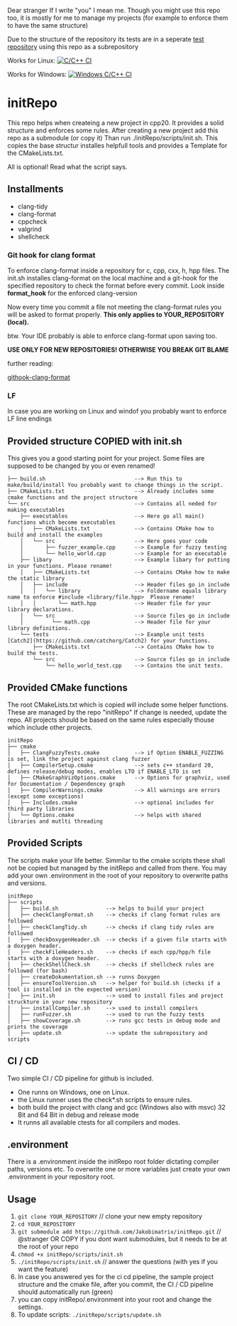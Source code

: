 Dear stranger 
If I write "you" I mean me. Though you might use this repo too, it is mostly for me to manage my projects (for example to enforce them to have the same structure)

Due to the structure of the repository its tests are in a seperate [test repository](https://github.com/Jakobimatrix/initRepoTest) using this repo as a subrepository

Works for Linux:
[![C/C++ CI](https://github.com/Jakobimatrix/initRepoTest/actions/workflows/ubuntu_build_test.yml/badge.svg)](https://github.com/Jakobimatrix/initRepoTest/actions/workflows/ubuntu_build_test.yml)

Works for Windows:
[![Windows C/C++ CI](https://github.com/Jakobimatrix/initRepoTest/actions/workflows/windows_build_test.yml/badge.svg)](https://github.com/Jakobimatrix/initRepoTest/actions/workflows/windows_build_test.yml)

# initRepo 

This repo helps when createing a new project in cpp20. It provides a solid structure and enforces some rules.
After creating a new  project add this repo as a submodule (or copy it)
Than run ./initRepo/scripts/init.sh. This copies the base structur installes helpfull tools and provides a Template for the CMakeLists.txt.

All is optional! Read what the script says.

## Installments
- clang-tidy
- clang-format
- cppcheck
- valgrind
- shellcheck

### Git hook for clang format
To enforce clang-format inside a repository for c, cpp, cxx, h, hpp files.
The init.sh installes clang-format on the local machine and a git-hook for the specified repository to check the format before every commit.
Look inside **format_hook** for the enforced clang-version

Now every time you commit a file not meeting the clang-format rules you will be asked to format properly.
**This only applies to YOUR_REPOSITORY (local).**

btw. Your IDE probably is able to enforce clang-format upon saving too.

**USE ONLY FOR NEW REPOSITORIES! OTHERWISE YOU BREAK GIT BLAME**

further reading:

[githook-clang-format](https://github.com/andrewseidl/githook-clang-format)

### LF
In case you are working on Linux and windof you probably want to enforce LF line endings


## Provided structure COPIED with init.sh
This gives you a good starting point for your project. Some files are supposed to be changed by you or even renamed!

```
├── build.sh                            --> Run this to make/build/install You probably want to change things in the script.  
├── CMakeLists.txt                      --> Already includes some cmake functions and the project structore   
└── src                                 --> Contains all neded for making executables  
    ├── executables                     --> Here go all main() functions which become executables  
    │   ├── CMakeLists.txt              --> Contains CMake how to build and install the examples  
    │   └── src                         --> Here goes your code  
    │       ├── fuzzer_example.cpp      --> Example for fuzzy testing  
    │       └── hello_world.cpp         --> Example for an executable
    ├── libary                          --> Example libary for putting in your functions. Please rename!  
    │   ├── CMakeLists.txt              --> Contains CMake how to make the static library  
    │   ├── include                     --> Header files go in include  
    │   │   └── library                 --> Foldername equals library name to enforce #include <library/file.hpp>  Please rename!  
    │   │       └── math.hpp            --> Header file for your library declarations.  
    │   └── src                         --> Source files go in include  
    │         └── math.cpp              --> Header file for your library definitions.  
    └── tests                           --> Example unit tests [Catch2](https://github.com/catchorg/Catch2) for your functions.  
        ├── CMakeLists.txt              --> Contains CMake how to build the tests.  
        └── src                         --> Source files go in include  
            └── hello_world_test.cpp    --> Contains the unit tests.  
```

## Provided CMake functions 
The root CMakeLists.txt which is copied will include some helper functions. These are managed by the repo "initRepo"
If change is needed, update the repo. All projects should be based on the same rules especially thouse which include other projects.
```
initRepo
├── cmake
│   ├── ClangFuzzyTests.cmake           --> if Option ENABLE_FUZZING is set, link the project against clang fuzzer
│   ├── CompilerSetup.cmake             --> sets c++ standard 20, defines release/debug modes, enables LTO if ENABLE_LTO is set
│   ├── CMakeGraphVizOptions.cmake      --> Options for graphviz, used for Documentation / Dependencey graph
│   ├── CompilerWarnings.cmake          --> All warnings are errors (except some exceptions)
│   ├── Includes.cmake                  --> optional includes for third party libraries
│   └── Options.cmake                   --> helps with shared libraries and mutlti threading
```

## Provided Scripts
The scripts make your life better. Simmilar to the cmake scripts these shall not be copied but managed by the initRepo and called from there.
You may add your own .environment in the root of your repository to overwrite paths and versions.
```
initRepo
├── scripts
│   ├── build.sh               --> helps to build your project
│   ├── checkClangFormat.sh    --> checks if clang format rules are followed
│   ├── checkClangTidy.sh      --> checks if clang tidy rules are followed
│   ├── checkDoxygenHeader.sh  --> checks if a given file starts with a doxygen header.
│   ├── checkFileHeaders.sh    --> checks if each cpp/hpp/h file starts with a doxygen header.
│   ├── checkShellCheck.sh     --> checks if shellcheck rules are followed (for bash)
│   ├── createDokumentation.sh --> runns Doxygen
│   ├── ensureToolVersion.sh   --> helper for build.sh (checks if a tool is installed in the expected version)
│   ├── init.sh                --> used to install files and project struckture in your new repository
│   ├── installCompiler.sh     --> used to install compilers
│   ├── runFuzzer.sh           --> used to run the fuzzy tests
│   ├── showCoverage.sh        --> runs gcc tests in debug mode and prints the coverage
│   ├── update.sh              --> update the subrepository and scripts

```

## CI / CD
Two simple CI / CD pipeline for github is included.
 - One runns on Windows, one on Linux.
 - the Linux runner uses the check*.sh scripts to ensure rules.
 - both build the project with clang and gcc (Windows also with msvc) 32 Bit and 64 Bit in debug and release mode
 - It runns all available ctests for all compilers and modes.

 ## .environment
 There is a .environment inside the initRepo root folder dictating compiler paths, versions etc.
 To overwrite one or more variables just create your own .environment in your repository root.

## Usage
1. `git clone YOUR_REPOSITORY`  // clone your new empty repository
2. `cd YOUR_REPOSITORY`
3. `git submodule add https://github.com/Jakobimatrix/initRepo.git`  // @stranger OR COPY if you dont want submodules, but it needs to be at the root of your repo
4. `chmod +x initRepo/scripts/init.sh`
5. `./initRepo/scripts/init.sh`  // answer the questions (with yes if you want the feature)
6. In case you answered yes for the ci cd pipeline, the sample project structure and the cmake file, after you commit, the CI / CD pipeline should automatically run (green)
7. you can copy initRepo/.environment into your root and change the settings.
6. To update scripts: `./initRepo/scripts/update.sh`

   
